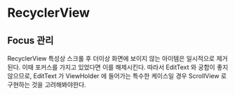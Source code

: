 # RecyclerView

## Focus 관리

RecyclerView 특성상 스크롤 후 더이상 화면에 보이지 않는 아이템은 일시적으로 제거된다. 이때 포커스를 가지고 있었다면 이를 해제시킨다. 따라서 EditText 와 궁합이 좋지 않으므로, EditText 가 ViewHolder 에 들어가는 특수한 케이스일 경우 ScrollView 로 구현하는 것을 고려해봐야한다.

